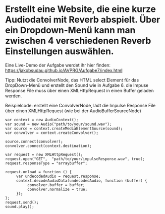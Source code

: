 # Erstellt eine Website, die eine kurze Audiodatei mit Reverb abspielt. Über ein Dropdown-Menü kann man zwischen 4 verschiedenen Reverb Einstellungen auswählen.

Eine Live-Demo der Aufgabe werdet ihr hier finden: https://jakobsudau.github.io/AVPRG/Aufgabe7/index.html

Tipp: Nutzt die ConvolverNode, das HTML select Element für das DropDown-Menü und erstellt den Sound wie in Aufgabe 6. die Impuse Response File muss über einen XMLHttpRequest in einen Buffer geladen werden.

Beispielcode: erstellt eine ConvolverNode, lädt die Impulse Response File über einen XMLHttpRequest (wie bei der AudioBufferSourceNode)
```
var context = new AudioContext();
var sound = new Audio("path/to/your/sound.wav");
var source = context.createMediaElementSource(sound);
var convolver = context.createConvolver();

source.connect(convolver);
convolver.connect(context.destination);

var request = new XMLHttpRequest();
request.open("GET",  "path/to/your/impulseResponse.wav", true);
request.responseType = "arraybuffer";

request.onload = function () {
     var undecodedAudio = request.response;
     context.decodeAudioData(undecodedAudio, function (buffer) {
          convolver.buffer = buffer;
          convolver.normalize = true;
     });
};
request.send();
sound.play();
```